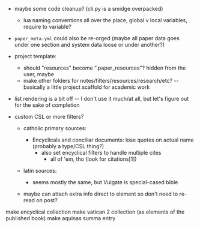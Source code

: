 * maybe some code cleanup? (cli.py is a smidge overpacked)
    - lua naming conventions all over the place, global v local variables, require to variable?
* `paper_meta.yml` could also be re-orged (maybe all paper data goes under one section and system data loose or under another?)
* project template:
    - should "resources" become ".paper_resources"? hidden from the user, maybe
    - make other folders for notes/filters/resources/research/etc? -- basically a little project scaffold for academic work
* list rendering is a bit off -- I don't use it much/at all, but let's figure out for the sake of completion

* custom CSL or more filters? 
    - catholic primary sources:
        - Encyclicals and conciliar documents: lose quotes on actual name (probably a type/CSL thing?)
            - also set encyclical filters to handle multiple cites
                - all of 'em, tho (look for citations[1])
    - latin sources:
        - seems mostly the same, but Vulgate is special-cased bible
    
    - maybe can attach extra info direct to element so don't need to re-read on post?



make encyclical collection
make vatican 2 collection (as elements of the published book)
make aquinas summa entry
